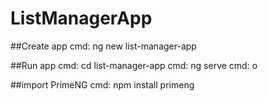 # ListManagerApp

##Create app
cmd: ng new list-manager-app

##Run app
cmd: cd list-manager-app
cmd: ng serve
cmd: o

##import PrimeNG
cmd: npm install primeng